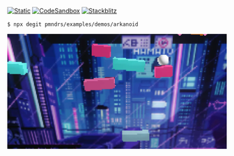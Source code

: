[![Static](https://img.shields.io/badge/demo-%23646CFF.svg?logo=html5&logoColor=white)](https://pmndrs.github.io/examples/arkanoid)
[![CodeSandbox](https://img.shields.io/badge/codesandbox-040404?logo=codesandbox&logoColor=DBDBDB)](https://codesandbox.io/s/github/pmndrs/examples/tree/main/demos/arkanoid)
[![Stackblitz](https://img.shields.io/badge/stackblitz-fff?logo=Stackblitz&logoColor=1389FD)](https://stackblitz.com/github/pmndrs/examples/tree/main/demos/arkanoid)

```sh
$ npx degit pmndrs/examples/demos/arkanoid
```

![](thumbnail.webp)
